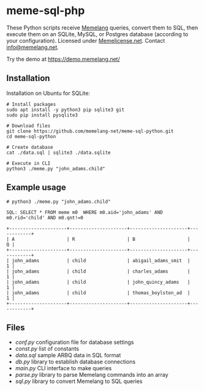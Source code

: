 # meme-sql-php
These Python scripts receive [Memelang](https://memelang.net/) queries, convert them to SQL, then execute them on an SQLite, MySQL, or Postgres database (according to your configuration). Licensed under [Memelicense.net](https://memelicense.net/). Contact info@memelang.net.

Try the demo at https://demo.memelang.net/


## Installation

Installation on Ubuntu for SQLite:

	# Install packages
	sudo apt install -y python3 pip sqlite3 git
	sudo pip install pysqlite3
	
	# Download files
	git clone https://github.com/memelang-net/meme-sql-python.git
	cd meme-sql-python
	
	# Create database
	cat ./data.sql | sqlite3 ./data.sqlite
	
	# Execute in CLI
	python3 ./meme.py "john_adams.child"


## Example usage

	# python3 ./meme.py "john_adams.child"

	SQL: SELECT * FROM meme m0  WHERE m0.aid='john_adams' AND m0.rid='child' AND m0.qnt!=0
	
	+---------------------+---------------------+---------------------+------------+
	| A                   | R                   | B                   |          Q |
	+---------------------+---------------------+---------------------+------------+
	| john_adams          | child               | abigail_adams_smit  |          1 |
	| john_adams          | child               | charles_adams       |          1 |
	| john_adams          | child               | john_quincy_adams   |          1 |
	| john_adams          | child               | thomas_boylston_ad  |          1 |
	+---------------------+---------------------+---------------------+------------+


## Files
* *conf.py* configuration file for database settings
* *const.py* list of constants
* *data.sql* sample ARBQ data in SQL format
* *db.py* library to establish database connections
* *main.py* CLI interface to make queries
* *parse.py* library to parse Memelang commands into an array
* *sql.py* library to convert Memelang to SQL queries